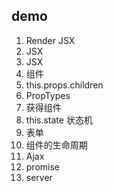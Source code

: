 
## demo

1. Render JSX
1. JSX
1. JSX
1. 组件
1. this.props.children
1. PropTypes
1. 获得组件
1. this.state 状态机
1. 表单
1. 组件的生命周期
1. Ajax
1. promise
1. server
